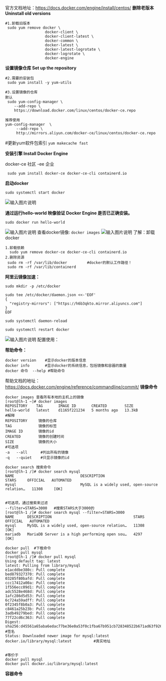 官方文档地址：https://docs.docker.com/engine/install/centos/
 **删除老版本 Uninstall old versions** 

```
#1.卸载旧版本
 sudo yum remove docker \
                  docker-client \
                  docker-client-latest \
                  docker-common \
                  docker-latest \
                  docker-latest-logrotate \
                  docker-logrotate \
                  docker-engine
```
 **设置镜像仓库 Set up the repository** 

```
#2.需要的安装包
 sudo yum install -y yum-utils

#3.设置镜像的仓库
默认
 sudo yum-config-manager \
    --add-repo \
    https://download.docker.com/linux/centos/docker-ce.repo

推荐使用
yum-config-manager  \
     --add-repo \ 
     http://mirrors.aliyun.com/docker-ce/linux/centos/docker-ce.repo
```
#更新yum软件包索引
`yum makecache fast`

 **安装引擎 Install Docker Engine** 

docker-ce 社区   -ee 企业
```
 sudo yum install docker-ce docker-ce-cli containerd.io
```
 **启动docker** 

```
sudo systemctl start docker
```
![输入图片说明](https://images.gitee.com/uploads/images/2021/0821/131709_b6a93381_5296156.png "屏幕截图.png")

 **通过运行hello-world 映像验证 Docker Engine 是否已正确安装。** 

```
sudo docker run hello-world
```
![输入图片说明](https://images.gitee.com/uploads/images/2021/0821/132101_0b999f49_5296156.png "屏幕截图.png")
查看docker镜像:
`docker images`
![输入图片说明](https://images.gitee.com/uploads/images/2021/0821/132438_934a788b_5296156.png "屏幕截图.png")
了解：卸载docker

```
1.卸载依赖
  sudo yum remove docker-ce docker-ce-cli containerd.io
2.删除资源
 sudo rm -rf /var/lib/docker         #docker的默认工作路径！
 sudo rm -rf /var/lib/containerd
```
 **阿里云镜像加速：** 

```
sudo mkdir -p /etc/docker

sudo tee /etc/docker/daemon.json <<-'EOF'
{
  "registry-mirrors": ["https://h6b3qkto.mirror.aliyuncs.com"]
}
EOF

sudo systemctl daemon-reload

sudo systemctl restart docker
```

![输入图片说明](https://images.gitee.com/uploads/images/2021/0821/133556_c1406ac2_5296156.png "屏幕截图.png")
配置使用：

 **帮助命令：** 

```
docker version    #显示docker的版本信息
docker info       #显示docker的系统信息，包括镜像和容器的数量
docker 命令  --help #帮助命令
```
帮助文档的地址：https://docs.docker.com/engine/reference/commandline/commit/
 **镜像命令** 

```
docker images 查看所有本地的主机上的镜像
[root@lh-1 ~]# docker images
REPOSITORY    TAG       IMAGE ID       CREATED        SIZE
hello-world   latest    d1165f221234   5 months ago   13.3kB
#解释
REPOSITORY     镜像的仓库
TAG            镜像的标签
IMAGE ID       镜像的id
CREATED        镜像的创建时间
SIZE           镜像的大小
#可选项
-a   --all      #列出所有的镜像
-q   --quiet    #只显示镜像的id
```

```
docker search 搜索命令
[root@lh-1 /]# docker search mysql
NAME                              DESCRIPTION                                     STARS     OFFICIAL   AUTOMATED
mysql                             MySQL is a widely used, open-source relation…   11308     [OK]


#可选项，通过搜索来过滤
--filter=STARS=3000   #搜索STARS大于3000的
[root@lh-1 /]# docker search mysql --filter=STARS=3000
NAME      DESCRIPTION                                     STARS     OFFICIAL   AUTOMATED
mysql     MySQL is a widely used, open-source relation…   11308     [OK]
mariadb   MariaDB Server is a high performing open sou…   4297      [OK]
```

```
docker pull  #下载命令
docker pull mysql
[root@lh-1 /]# docker pull mysql
Using default tag: latest
latest: Pulling from library/mysql
e1acddbe380c: Pull complete
bed879327370: Pull complete
03285f80bafd: Pull complete
ccc17412a00a: Pull complete
1f556ecc09d1: Pull complete
adc5528e468d: Pull complete
1afc286d5d53: Pull complete
6c724a59adff: Pull complete
0f2345f8b0a3: Pull complete
c8461a25b23b: Pull complete
3adb49279bed: Pull complete
77f22cd6c363: Pull complete
Digest: sha256:d45561a65aba6edac77be36e0a53f0c1fba67b951cb728348522b671ad63f926 #签名
Status: Downloaded newer image for mysql:latest
docker.io/library/mysql:latest          #真实地址


#等价于
docker pull mysql
docker pull docker.io/library/mysql:latest
```


 **容器命令** 
